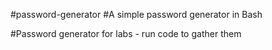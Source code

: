 #password-generator
#A simple password generator in Bash

#Password generator for labs - run code to gather them
